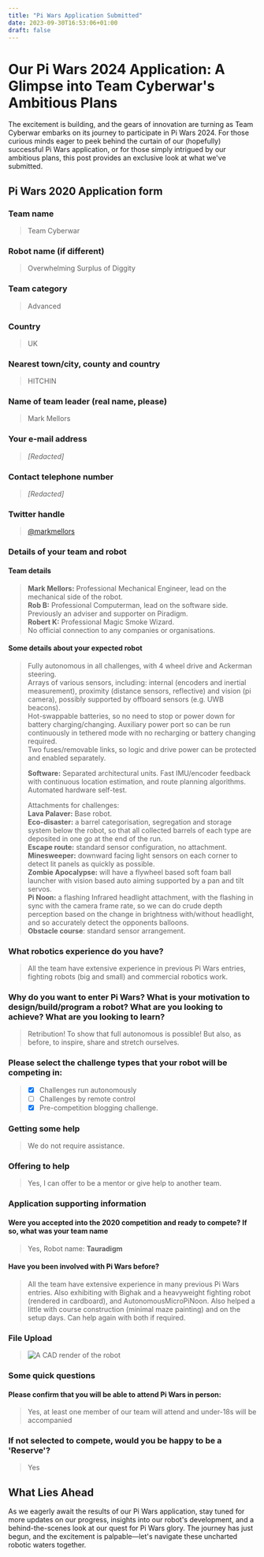 ```yaml
---
title: "Pi Wars Application Submitted"
date: 2023-09-30T16:53:06+01:00
draft: false
---
```


# Our Pi Wars 2024 Application: A Glimpse into Team Cyberwar's Ambitious Plans #

The excitement is building, and the gears of innovation are turning as Team Cyberwar embarks on its journey to participate in Pi Wars 2024. For those curious minds eager to peek behind the curtain of our (hopefully) successful Pi Wars application, or for those simply intrigued by our ambitious plans, this post provides an exclusive look at what we've submitted.


## Pi Wars 2020 Application form

### **Team name**  
> Team Cyberwar

### Robot name (if different)  
> Overwhelming Surplus of Diggity

### Team category
> Advanced

### Country
> UK

### Nearest town/city, county and country
> HITCHIN

### Name of team leader (real name, please)
> Mark Mellors

### Your e-mail address
> _[Redacted]_

### Contact telephone number
> _[Redacted]_

### Twitter handle
> [@markmellors](https://twitter.com/markmellors)

### Details of your team and robot  

#### Team details
> **Mark Mellors:** Professional Mechanical Engineer, lead on the mechanical side of the robot.  
**Rob B:** Professional Computerman, lead on the software side. Previously an adviser and supporter on Piradigm.  
**Robert K:** Professional Magic Smoke Wizard.  
No official connection to any companies or organisations.

#### Some details about your expected robot
> Fully autonomous in all challenges, with 4 wheel drive and Ackerman steering.  
> Arrays of various sensors, including: internal (encoders and inertial measurement), proximity (distance sensors, reflective) and vision (pi camera), possibly supported by offboard sensors (e.g. UWB beacons).  
> Hot-swappable batteries, so no need to stop or power down for battery charging/changing. Auxiliary power port so can be run continuously in tethered mode with no recharging or battery changing required.  
> Two fuses/removable links, so logic and drive power can be protected and enabled separately.
>
> **Software:** Separated architectural units. Fast IMU/encoder feedback with continuous location estimation, and route planning algorithms. Automated hardware self-test.   
>
> Attachments for challenges:  
> **Lava Palaver:** Base robot.  
> **Eco-disaster:** a barrel categorisation, segregation and storage system below the robot, so that all collected barrels of each type are deposited in one go at the end of the run.  
> **Escape route:** standard sensor configuration, no attachment.  
> **Minesweeper:** downward facing light sensors on each corner to detect lit panels as quickly as possible.  
> **Zombie Apocalypse:** will have a flywheel based soft foam ball launcher with vision based auto aiming supported by a pan and tilt servos.  
> **Pi Noon:** a flashing Infrared headlight attachment, with the flashing in sync with the camera frame rate, so we can do crude depth perception based on the change in brightness with/without headlight, and so accurately detect the opponents balloons.  
> **Obstacle course**: standard sensor arrangement.


### What robotics experience do you have?
> All the team have extensive experience in previous Pi Wars entries, fighting robots (big and small) and commercial robotics work.

### Why do you want to enter Pi Wars? What is your motivation to design/build/program a robot? What are you looking to achieve? What are you looking to learn?
> Retribution! To show that full autonomous is possible! But also, as before, to inspire, share and stretch ourselves.

### Please select the challenge types that your robot will be competing in:
> - [X] Challenges run autonomously  
> - [ ] Challenges by remote control  
> - [X] Pre-competition blogging challenge.  

### Getting some help
> We do not require assistance.

### Offering to help
> Yes, I can offer to be a mentor or give help to another team.


### Application supporting information  

#### Were you accepted into the 2020 competition and ready to compete? If so, what was your team name
> Yes, Robot name: **Tauradigm**

#### Have you been involved with Pi Wars before?
> All the team have extensive experience in many previous Pi Wars entries. Also exhibiting with Bighak and a heavyweight fighting robot (rendered in cardboard), and AutonomousMicroPiNoon. Also helped a little with course construction (minimal maze painting) and on the setup days. Can help again with both if required.

### File Upload
> ![A CAD render of the robot](application_render.png "Application Render")

### Some quick questions  

#### Please confirm that you will be able to attend Pi Wars in person:
> Yes, at least one member of our team will attend and under-18s will be accompanied

### If not selected to compete, would you be happy to be a 'Reserve'?
> Yes

## What Lies Ahead ##

As we eagerly await the results of our Pi Wars application, stay tuned for more updates on our progress, insights into our robot's development, and a behind-the-scenes look at our quest for Pi Wars glory. The journey has just begun, and the excitement is palpable—let's navigate these uncharted robotic waters together.
